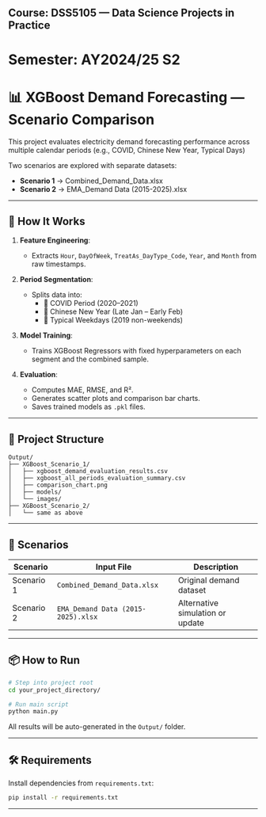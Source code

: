 ## Course: DSS5105 — Data Science Projects in Practice  
# Semester: AY2024/25 S2


# 📊 XGBoost Demand Forecasting — Scenario Comparison

This project evaluates electricity demand forecasting performance across multiple calendar periods (e.g., COVID, Chinese New Year, Typical Days) 

Two scenarios are explored with separate datasets:
- **Scenario 1** → Combined_Demand_Data.xlsx
- **Scenario 2** → EMA_Demand Data (2015-2025).xlsx

---

## 🚀 How It Works

1. **Feature Engineering**:
   - Extracts `Hour`, `DayOfWeek`, `TreatAs_DayType_Code`, `Year`, and `Month` from raw timestamps.

2. **Period Segmentation**:
   - Splits data into:
     - 🦠 COVID Period (2020–2021)
     - 🧧 Chinese New Year (Late Jan – Early Feb)
     - 📅 Typical Weekdays (2019 non-weekends)

3. **Model Training**:
   - Trains XGBoost Regressors with fixed hyperparameters on each segment and the combined sample.

4. **Evaluation**:
   - Computes MAE, RMSE, and R².
   - Generates scatter plots and comparison bar charts.
   - Saves trained models as `.pkl` files.

---

## 📁 Project Structure

```
Output/
├── XGBoost_Scenario_1/
│   ├── xgboost_demand_evaluation_results.csv
│   ├── xgboost_all_periods_evaluation_summary.csv
│   ├── comparison_chart.png
│   ├── models/
│   └── images/
├── XGBoost_Scenario_2/
│   └── same as above
```

---

## 🧠 Scenarios

| Scenario        | Input File                          | Description                            |
|----------------|--------------------------------------|----------------------------------------|
| Scenario 1     | `Combined_Demand_Data.xlsx`          | Original demand dataset                |
| Scenario 2     | `EMA_Demand Data (2015-2025).xlsx`   | Alternative simulation or update       |

---

## 📦 How to Run

```bash
# Step into project root
cd your_project_directory/

# Run main script
python main.py
```

All results will be auto-generated in the `Output/` folder.

---

## 🛠 Requirements

Install dependencies from `requirements.txt`:

```bash
pip install -r requirements.txt
```

---





